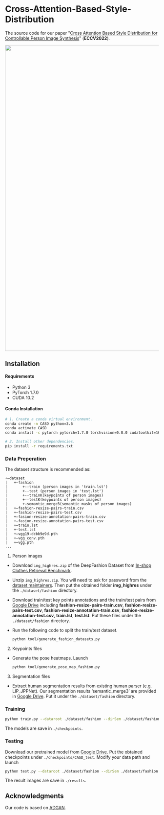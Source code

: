 
# Cross-Attention-Based-Style-Distribution

The source code for our paper "[Cross Attention Based Style Distribution for Controllable Person Image Synthesis](https://arxiv.org/abs/)" (**ECCV2022**).

<p align='center'>  
  <img src='https://github.com/xyzhouo/CASD/blob/main/head_img3_00.png' width='1000'/>
</p>


## Installation

#### Requirements

- Python 3
- PyTorch 1.7.0
- CUDA 10.2

#### Conda Installation

``` bash
# 1. Create a conda virtual environment.
conda create -n CASD python=3.6
conda activate CASD
conda install -c pytorch pytorch=1.7.0 torchvision=0.8.0 cudatoolkit=10.2

# 2. Install other dependencies.
pip install -r requirements.txt
```


### Data Preperation

The dataset structure is recommended as:
```
+—dataset
|   +—fashion
|       +--train (person images in 'train.lst')
|       +--test (person images in 'test.lst')
|       +--trainK(keypoints of person images)
|       +--testK(keypoints of person images)
|       +—semantic_merge3(semantic masks of person images)
|   +—fashion-resize-pairs-train.csv
|   +—fashion-resize-pairs-test.csv
|   +—fasion-resize-annotation-pairs-train.csv
|   +—fasion-resize-annotation-pairs-test.csv
|   +—train.lst
|   +—test.lst
|   +—vgg19-dcbb9e9d.pth
|   +—vgg_conv.pth
|   +—vgg.pth
...
```


1. Person images

- Download `img_highres.zip` of the DeepFashion Dataset from [In-shop Clothes Retrieval Benchmark](https://drive.google.com/drive/folders/0B7EVK8r0v71pYkd5TzBiclMzR00). 

- Unzip `img_highres.zip`. You will need to ask for password from the [dataset maintainers](http://mmlab.ie.cuhk.edu.hk/projects/DeepFashion/InShopRetrieval.html). Then put the obtained folder **img_highres** under the `./dataset/fashion` directory. 

- Download train/test key points annotations and the train/test pairs from [Google Drive](https://drive.google.com/drive/folders/1qGRZUJY7QipLRDNQ0lhCubDPsJxmX2jK?usp=sharing) including **fashion-resize-pairs-train.csv**, **fashion-resize-pairs-test.csv**, **fashion-resize-annotation-train.csv**, **fashion-resize-annotation-test.csv,** **train.lst**, **test.lst**. Put these files under the  `./dataset/fashion` directory.

- Run the following code to split the train/test dataset.

  ```bash
  python tool/generate_fashion_datasets.py
  ```
  
2. Keypoints files

- Generate the pose heatmaps. Launch
  ```bash
  python tool/generate_pose_map_fashion.py
  ```

3. Segmentation files
- Extract human segmentation results from existing human parser (e.g. LIP_JPPNet). Our segmentation results ‘semantic_merge3’ are provided in [Google Drive](https://drive.google.com/drive/folders/1qGRZUJY7QipLRDNQ0lhCubDPsJxmX2jK?usp=sharing). Put it under the ```./dataset/fashion``` directory.


### Training

```bash
python train.py --dataroot ./dataset/fashion --dirSem ./dataset/fashion --pairLst ./dataset/fashion/fashion-resize-pairs-train.csv --name CASD_test --batchSize 16 --gpu_ids 0,1 --which_model_netG CASD --checkpoints_dir ./checkpoints
```
The models are save in `./checkpoints`. 

### Testing
Download our pretrained model from [Google Drive](https://drive.google.com/drive/folders/1qGRZUJY7QipLRDNQ0lhCubDPsJxmX2jK?usp=sharing). Put the obtained checkpoints under `./checkpoints/CASD_test`. Modify your data path and launch
```bash
python test.py --dataroot ./dataset/fashion --dirSem ./dataset/fashion --pairLst ./dataset/fashion/fashion-resize-pairs-test.csv --checkpoints_dir ./checkpoints --results_dir ./results --name CASD_test --phase test  --batchSize 1  --gpu_ids 0,0 --which_model_netG CASD --which_epoch 1000
```
The result images are save in `./results`. 


## Acknowledgments
Our code is based on [ADGAN](https://github.com/menyifang/ADGAN).

